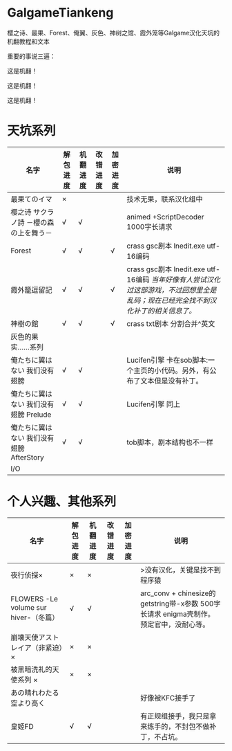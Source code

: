 # GalgameTiankeng
樱之诗、最果、Forest、俺翼、灰色、神树之馆、霞外笼等Galgame汉化天坑的机翻教程和文本

重要的事说三遍：

这是机翻！

这是机翻！

这是机翻！

# 天坑系列
| 名字                                     | 解包进度 | 机翻进度 | 改错进度 | 加密进度 | 说明                                                         |
| ---------------------------------------- | -------- | -------- | -------- | -------- | ------------------------------------------------------------ |
| 最果てのイマ                             | ×        |          |          |          | 技术无果，联系汉化组中                                       |
| 樱之诗 サクラノ詩 －櫻の森の上を舞う－   | √        | √        |          |          | animed +ScriptDecoder 1000字长请求                           |
| Forest                                   | √        | √        |          | √        | crass gsc剧本 lnedit.exe utf-16编码                          |
| 霞外籠逗留記                             | √        | √        |          | √        | crass gsc剧本 lnedit.exe utf-16编码  *当年好像有人尝试汉化过这部游戏，不过回想里全是乱码；现在已经完全找不到汉化补丁的相关信息了。* |
| 神樹の館                                 | √        | √        |          | √        | crass txt剧本 分割合并^英文                                  |
| 灰色的果实……系列                         |          |          |          |          |                                                              |
| 俺たちに翼はない 我们没有翅膀            | √        | √        |          |          | Lucifen引擎 卡在sob脚本:一个主页的小代码。另外，有公布了文本但是没有补丁。 |
| 俺たちに翼はない 我们没有翅膀 Prelude    | √        | √        |          |          | Lucifen引擎 同上                                             |
| 俺たちに翼はない 我们没有翅膀 AfterStory | √        | √        |          |          | tob脚本，剧本结构也不一样                                    |
| I/O                                      |          |          |          |          |                                                              |


# 个人兴趣、其他系列
| 名字                                  | 解包进度 | 机翻进度 | 改错进度 | 加密进度 | 说明                                                         |
| ------------------------------------- | -------- | -------- | -------- | -------- | ------------------------------------------------------------ |
| 夜行侦探×                             | ×        | ×        |          |          | >没有汉化，关键是找不到程序猿                                |
| FLOWERS -Le volume sur hiver-（冬篇） | √        | √        |          |          | arc_conv + chinesize的getstring带-x参数 500字长请求 enigma壳制作。预定官中，没耐心等。 |
| 崩壊天使アストレイア（非紧迫）×       | ×        | ×        |          |          |                                                              |
| 被黑暗洗礼的天使系列 ×                | ×        | ×        |          |          |                                                              |
| あの晴れわたる空より高く              |          |          |          |          | 好像被KFC接手了                                              |
| 皇姬FD                                | √        | √        |          |          | 有正规组接手，我只是拿来练手的，不封包不做补丁，不占坑。     |

